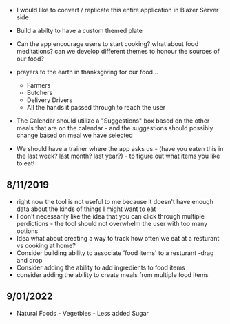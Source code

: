 ﻿* I would like to convert / replicate this entire application in Blazer Server side
* Build a abilty to have a custom themed plate
* Can the app encourage users to start cooking? what about food meditations? can we develop different themes to honour the sources of our food?
* prayers to the earth in thanksgiving for our food...
	* Farmers
	* Butchers
	* Delivery Drivers
	* All the hands it passed through to reach the user

* The Calendar should utilize a "Suggestions" box based on the other meals that are on the calendar - and the suggestions should possibly change based on meal we have selected
* We should have a trainer where the app asks us - (have you eaten this in the last week? last month? last year?) - to figure out what items you like to eat!

## 8/11/2019
* right now the tool is not useful to me because it doesn't have enough data about the kinds of things I might want to eat
* I don't necessarily like the idea that you can click through multiple perdictions - the tool should not overwhelm the user with too many options
* Idea what about creating a way to track how often we eat at a resturant vs cooking at home? 
* Consider building ability to associate 'food items' to a resturant -drag and drop 
* Consider adding the ability to add ingredients to food items
* consider adding the ability to create meals from multiple food items

## 9/01/2022
* Natural Foods - Vegetbles - Less added Sugar

